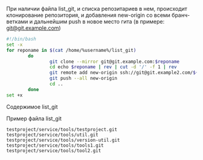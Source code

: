 При наличии файла list_git, и списка репозитариев в нем, происходит клонирование репозитория, и добавления new-origin со всеми бранч-ветками и дальнейшим push в новое место гита (в примере: git@git.example.com)
```bash
#!/bin/bash
set -x
for reponame in $(cat /home/%username%/list_git)
        do
                git clone --mirror git@git.example.com:$reponame
                cd echo $reponame | rev | cut -d '/' -f 1 | rev
                git remote add new-origin ssh://git@git.example2.com/${reponame}
                git push --all new-origin
                cd ..
        done
set +x
```
Содержимое list_git

Пример файла list_git
```
testproject/service/tools/testproject.git
testproject/service/tools/util.git
testproject/service/tools/version-util.git
testproject/service/tools/tools1.git
testproject/service/tools/tool2.git
```